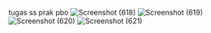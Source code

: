 tugas ss prak pbo
![Screenshot (618)](https://github.com/laradwicinta/tugasprakpbo/assets/127725389/67a0d1d7-a452-4415-9df4-6558b81b76a9)
![Screenshot (619)](https://github.com/laradwicinta/tugasprakpbo/assets/127725389/3ecb34e2-8d19-42db-9633-b84d185c49bf)
![Screenshot (620)](https://github.com/laradwicinta/tugasprakpbo/assets/127725389/74cb8c93-8919-4447-9769-61fbaf7781cd)
![Screenshot (621)](https://github.com/laradwicinta/tugasprakpbo/assets/127725389/2621ea02-f476-4fd3-81ec-2264e9b3f748)
